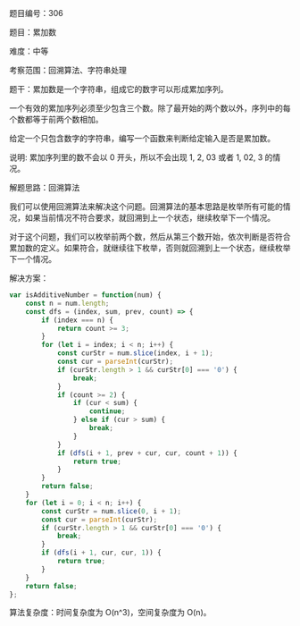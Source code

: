 题目编号：306

题目：累加数

难度：中等

考察范围：回溯算法、字符串处理

题干：累加数是一个字符串，组成它的数字可以形成累加序列。

一个有效的累加序列必须至少包含三个数。除了最开始的两个数以外，序列中的每个数都等于前两个数相加。

给定一个只包含数字的字符串，编写一个函数来判断给定输入是否是累加数。

说明: 累加序列里的数不会以 0 开头，所以不会出现 1, 2, 03 或者 1, 02, 3 的情况。

解题思路：回溯算法

我们可以使用回溯算法来解决这个问题。回溯算法的基本思路是枚举所有可能的情况，如果当前情况不符合要求，就回溯到上一个状态，继续枚举下一个情况。

对于这个问题，我们可以枚举前两个数，然后从第三个数开始，依次判断是否符合累加数的定义。如果符合，就继续往下枚举，否则就回溯到上一个状态，继续枚举下一个情况。

解决方案：

```javascript
var isAdditiveNumber = function(num) {
    const n = num.length;
    const dfs = (index, sum, prev, count) => {
        if (index === n) {
            return count >= 3;
        }
        for (let i = index; i < n; i++) {
            const curStr = num.slice(index, i + 1);
            const cur = parseInt(curStr);
            if (curStr.length > 1 && curStr[0] === '0') {
                break;
            }
            if (count >= 2) {
                if (cur < sum) {
                    continue;
                } else if (cur > sum) {
                    break;
                }
            }
            if (dfs(i + 1, prev + cur, cur, count + 1)) {
                return true;
            }
        }
        return false;
    }
    for (let i = 0; i < n; i++) {
        const curStr = num.slice(0, i + 1);
        const cur = parseInt(curStr);
        if (curStr.length > 1 && curStr[0] === '0') {
            break;
        }
        if (dfs(i + 1, cur, cur, 1)) {
            return true;
        }
    }
    return false;
};
```

算法复杂度：时间复杂度为 O(n^3)，空间复杂度为 O(n)。